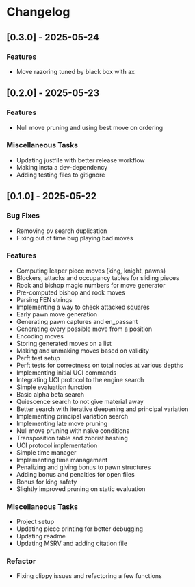 # Changelog

## [0.3.0] - 2025-05-24

### Features

- Move razoring tuned by black box with ax

## [0.2.0] - 2025-05-23

### Features

- Null move pruning and using best move on ordering

### Miscellaneous Tasks

- Updating justfile with better release workflow
- Making insta a dev-dependency
- Adding testing files to gitignore

## [0.1.0] - 2025-05-22

### Bug Fixes

- Removing pv search duplication
- Fixing out of time bug playing bad moves

### Features

- Computing leaper piece moves (king, knight, pawns)
- Blockers, attacks and occupancy tables for sliding pieces
- Rook and bishop magic numbers for move generator
- Pre-computed bishop and rook moves
- Parsing FEN strings
- Implementing a way to check attacked squares
- Early pawn move generation
- Generating pawn captures and en_passant
- Generating every possible move from a position
- Encoding moves
- Storing generated moves on a list
- Making and unmaking moves based on validity
- Perft test setup
- Perft tests for correctness on total nodes at various depths
- Implementing initial UCI commands
- Integrating UCI protocol to the engine search
- Simple evaluation function
- Basic alpha beta search
- Quiescence search to not give material away
- Better search with iterative deepening and principal variation
- Implementing principal variation search
- Implementing late move pruning
- Null move pruning with naive conditions
- Transposition table and zobrist hashing
- UCI protocol implementation
- Simple time manager
- Implementing time management
- Penalizing and giving bonus to pawn structures
- Adding bonus and penalties for open files
- Bonus for king safety
- Slightly improved pruning on static evaluation

### Miscellaneous Tasks

- Project setup
- Updating piece printing for better debugging
- Updating readme
- Updating MSRV and adding citation file

### Refactor

- Fixing clippy issues and refactoring a few functions


